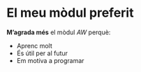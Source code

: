 # El meu mòdul preferit
**M’agrada més** el mòdul *AW* perquè:
- Aprenc molt
- És útil per al futur
- Em motiva a programar
